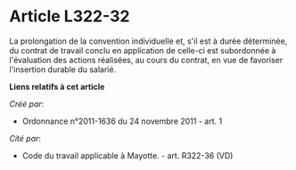 # Article L322-32

La prolongation de la convention individuelle et, s'il est à durée déterminée, du contrat de travail conclu en application de
celle-ci est subordonnée à l'évaluation des actions réalisées, au cours du contrat, en vue de favoriser l'insertion durable
du salarié.

**Liens relatifs à cet article**

_Créé par_:

  - Ordonnance n°2011-1636 du 24 novembre 2011 - art. 1

_Cité par_:

  - Code du travail applicable à Mayotte. - art. R322-36 (VD)
